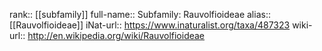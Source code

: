 

rank:: [[subfamily]]
full-name:: Subfamily: Rauvolfioideae
alias:: [[Rauvolfioideae]]
iNat-url:: https://www.inaturalist.org/taxa/487323
wiki-url:: http://en.wikipedia.org/wiki/Rauvolfioideae